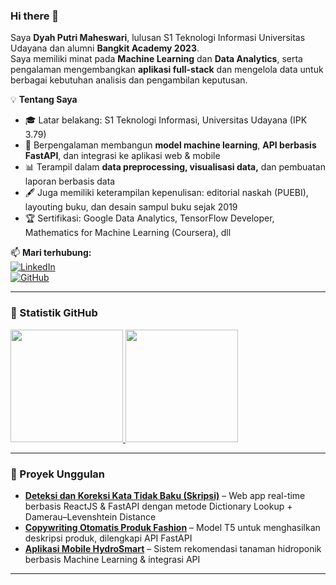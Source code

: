 ### Hi there 👋

Saya **Dyah Putri Maheswari**, lulusan S1 Teknologi Informasi Universitas Udayana dan alumni **Bangkit Academy 2023**.  
Saya memiliki minat pada **Machine Learning** dan **Data Analytics**, serta pengalaman mengembangkan **aplikasi full-stack** dan mengelola data untuk berbagai kebutuhan analisis dan pengambilan keputusan.

💡 **Tentang Saya**  
- 🎓 Latar belakang: S1 Teknologi Informasi, Universitas Udayana (IPK 3.79)  
- 🤖 Berpengalaman membangun **model machine learning**, **API berbasis FastAPI**, dan integrasi ke aplikasi web & mobile  
- 📊 Terampil dalam **data preprocessing, visualisasi data,** dan pembuatan laporan berbasis data  
- 🖋 Juga memiliki keterampilan kepenulisan: editorial naskah (PUEBI), layouting buku, dan desain sampul buku sejak 2019  
- 🏆 Sertifikasi: Google Data Analytics, TensorFlow Developer, Mathematics for Machine Learning (Coursera), dll  

📫 **Mari terhubung:**  
[![LinkedIn](https://img.shields.io/badge/LinkedIn-Dyah%20Putri%20Maheswari-blue?logo=linkedin)](https://www.linkedin.com/in/dyah-putri-maheswari/)  
[![GitHub](https://img.shields.io/badge/GitHub-dyahputri03-black?logo=github)](https://github.com/dyahputri03)  

---

### 📌 Statistik GitHub
<p align="left">
<a href="https://github.com/dyahputri03">
  <img height="180em" src="https://github-readme-stats-eight-theta.vercel.app/api?username=dyahputri03&show_icons=true&theme=algolia&include_all_commits=true&count_private=true"/>
  <img height="180em" src="https://github-readme-stats-eight-theta.vercel.app/api/top-langs/?username=dyahputri03&layout=compact&langs_count=8&theme=algolia"/>
</a>
</p>

---

### 🚀 Proyek Unggulan
- **[Deteksi dan Koreksi Kata Tidak Baku (Skripsi)](#)** – Web app real-time berbasis ReactJS & FastAPI dengan metode Dictionary Lookup + Damerau–Levenshtein Distance  
- **[Copywriting Otomatis Produk Fashion](#)** – Model T5 untuk menghasilkan deskripsi produk, dilengkapi API FastAPI  
- **[Aplikasi Mobile HydroSmart](#)** – Sistem rekomendasi tanaman hidroponik berbasis Machine Learning & integrasi API  

---
